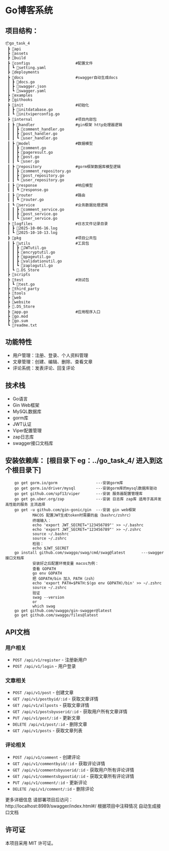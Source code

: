 # Go博客系统

## 项目结构：
```
📦go_task_4
 ┣ 📂api
 ┣ 📂assets
 ┣ 📂build
 ┣ 📂configs                    #配置文件
 ┃ ┗ 📜setting.yaml
 ┣ 📂deployments
 ┣ 📂docs                       #swagger自动生成docs
 ┃ ┣ 📜docs.go
 ┃ ┣ 📜swagger.json
 ┃ ┗ 📜swagger.yaml
 ┣ 📂examples
 ┣ 📂githooks
 ┣ 📂init                       #初始化
 ┃ ┣ 📜initdatabase.go
 ┃ ┗ 📜initviperconfig.go
 ┣ 📂internal                   #项目内部包
 ┃ ┣ 📂handler                  #gin框架 http处理器逻辑
 ┃ ┃ ┣ 📜comment_handler.go
 ┃ ┃ ┣ 📜post_handler.go
 ┃ ┃ ┗ 📜user_handler.go
 ┃ ┣ 📂model                    #数据模型
 ┃ ┃ ┣ 📜comment.go
 ┃ ┃ ┣ 📜pageresult.go
 ┃ ┃ ┣ 📜post.go
 ┃ ┃ ┗ 📜user.go
 ┃ ┣ 📂repository               #gorm框架数据库模型逻辑
 ┃ ┃ ┣ 📜comment_repository.go
 ┃ ┃ ┣ 📜post_repository.go
 ┃ ┃ ┗ 📜user_repository.go
 ┃ ┣ 📂response                 #响应模型
 ┃ ┃ ┗ 📜response.go
 ┃ ┣ 📂router                   #路由
 ┃ ┃ ┗ 📜router.go
 ┃ ┗ 📂service                  #业务数据处理逻辑
 ┃ ┃ ┣ 📜comment_service.go
 ┃ ┃ ┣ 📜post_service.go
 ┃ ┃ ┗ 📜user_service.go
 ┣ 📂logfiles                   #日志文件记录目录
 ┃ ┣ 📜2025-10-06-16.log
 ┃ ┗ 📜2025-10-10-13.log
 ┣ 📂pkg                        #项目公共包
 ┃ ┣ 📂utils                    #工具包
 ┃ ┃ ┣ 📜JWTutil.go
 ┃ ┃ ┣ 📜encryptutil.go
 ┃ ┃ ┣ 📜qpageutil.go
 ┃ ┃ ┣ 📜validationutil.go
 ┃ ┃ ┗ 📜zaplogutil.go
 ┃ ┗ 📜.DS_Store
 ┣ 📂scripts
 ┣ 📂test                       #测试包
 ┃ ┗ 📜test.go
 ┣ 📂third_party
 ┣ 📂tools
 ┣ 📂web
 ┣ 📂website
 ┣ 📜.DS_Store
 ┣ 📜app.go                     #应用程序入口
 ┣ 📜go.mod
 ┣ 📜go.sum
 ┗ 📜readme.txt
```

## 功能特性

- 用户管理：注册、登录、个人资料管理
- 文章管理：创建、编辑、删除、查看文章
- 评论系统：发表评论、回复评论

## 技术栈

- Go语言
- Gin Web框架
- MySQL数据库
- gorm库
- JWT认证
- Viper配置管理
- zap日志库
- swagger接口文档库

## 安装依赖库： [根目录下 eg：../go_task_4/ 进入到这个根目录下]
        go get gorm.io/gorm                 ---安装gorm库
        go get gorm.io/driver/mysql         ---安装gorm库的mysql数据库驱动
        go get github.com/spf13/viper       ---安装 服务器配置管理库
        go get go.uber.org/zap              ---安装 日志库 zap库 适用于高并发高性能的服务 主流选择
        go get -u github.com/gin-gonic/gin  ---安装 gin web框架
                MACOS 配置JWT生成token时需要的盐（bashrc/zshrc）
                终端输入：
                echo 'export JWT_SECRET="123456789"' >> ~/.bashrc
                echo 'export JWT_SECRET="123456789"' >> ~/.zshrc
                source ~/.bashrc
                source ~/.zshrc
                检验：
                echo $JWT_SECRET
        go install github.com/swaggo/swag/cmd/swag@latest       ---swagger接口文档库
                安装好之后配置环境变量 macos为例：
                查看 GOPATH
                go env GOPATH
                把 GOPATH/bin 加入 PATH（zsh）
                echo 'export PATH=$PATH:$(go env GOPATH)/bin' >> ~/.zshrc
                source ~/.zshrc
                验证
                swag --version
                or
                which swag
        go get github.com/swaggo/gin-swagger@latest
        go get github.com/swaggo/files@latest

## API文档

### 用户相关

- `POST /api/v1/register` - 注册新用户
- `POST /api/v1/login` - 用户登录

### 文章相关

- `POST /api/v1/post` - 创建文章
- `GET /api/v1/postbyid/:id` - 获取文章详情
- `GET /api/v1/allposts` - 获取文章详情
- `GET /api/v1/postsbyuserid/:id` - 获取用户所有文章详情
- `PUT /api/v1/post/:id` - 更新文章
- `DELETE /api/v1/post/:id` - 删除文章
- `GET /api/v1/posts` - 获取文章列表

### 评论相关

- `POST /api/v1/comment` - 创建评论
- `GET /api/v1/commentbyid/:id` - 获取评论详情
- `GET /api/v1/commentsbyuserid/:id` - 获取用户所有评论详情
- `GET /api/v1/commentsbypostid/:id` - 获取文章所有评论详情
- `PUT /api/v1/comment/:id` - 更新评论
- `DELETE /api/v1/comment/:id` - 删除评论

更多详细信息 请部署项目后访问：
http://localhost:8989/swagger/index.html#/      根据项目中注释情况 自动生成接口文档

## 许可证

本项目采用 MIT 许可证。